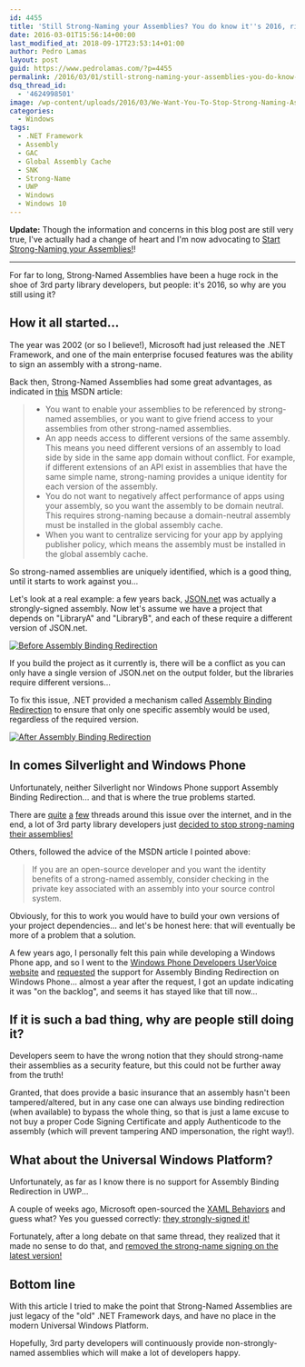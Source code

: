 ```yaml
---
id: 4455
title: 'Still Strong-Naming your Assemblies? You do know it''s 2016, right?'
date: 2016-03-01T15:56:14+00:00
last_modified_at: 2018-09-17T23:53:14+01:00
author: Pedro Lamas
layout: post
guid: https://www.pedrolamas.com/?p=4455
permalink: /2016/03/01/still-strong-naming-your-assemblies-you-do-know-its-2016-right/
dsq_thread_id:
  - '4624998501'
image: /wp-content/uploads/2016/03/We-Want-You-To-Stop-Strong-Naming-Assemblies.png
categories:
  - Windows
tags:
  - .NET Framework
  - Assembly
  - GAC
  - Global Assembly Cache
  - SNK
  - Strong-Name
  - UWP
  - Windows
  - Windows 10
---
```


**Update:** Though the information and concerns in this blog post are still very true, I've actually had a change of heart and I'm now advocating to [Start Strong-Naming your Assemblies!](/2018/09/11/start-strong-naming-your-assemblies/)!

---

For far to long, Strong-Named Assemblies have been a huge rock in the shoe of 3rd party library developers, but people: it's 2016, so why are you still using it?

## How it all started...

The year was 2002 (or so I believe!), Microsoft had just released the .NET Framework, and one of the main enterprise focused features was the ability to sign an assembly with a strong-name.

Back then, Strong-Named Assemblies had some great advantages, as indicated in [this](<https://msdn.microsoft.com/en-us/library/wd40t7ad(v=vs.110).aspx>) MSDN article:

> - You want to enable your assemblies to be referenced by strong-named assemblies, or you want to give friend access to your assemblies from other strong-named assemblies.
> - An app needs access to different versions of the same assembly. This means you need different versions of an assembly to load side by side in the same app domain without conflict. For example, if different extensions of an API exist in assemblies that have the same simple name, strong-naming provides a unique identity for each version of the assembly.
> - You do not want to negatively affect performance of apps using your assembly, so you want the assembly to be domain neutral. This requires strong-naming because a domain-neutral assembly must be installed in the global assembly cache.
> - When you want to centralize servicing for your app by applying publisher policy, which means the assembly must be installed in the global assembly cache.

So strong-named assemblies are uniquely identified, which is a good thing, until it starts to work against you...

Let's look at a real example: a few years back, [JSON.net](http://json.net/) was actually a strongly-signed assembly. Now let's assume we have a project that depends on "LibraryA" and "LibraryB", and each of these require a different version of JSON.net.

[![Before Assembly Binding Redirection](/wp-content/uploads/2016/03/Before-Assembly-Binding-Redirection-thumb.png 'Before Assembly Binding Redirection')](/wp-content/uploads/2016/03/Before-Assembly-Binding-Redirection.png)

If you build the project as it currently is, there will be a conflict as you can only have a single version of JSON.net on the output folder, but the libraries require different versions...

To fix this issue, .NET provided a mechanism called [Assembly Binding Redirection](<https://msdn.microsoft.com/en-us/library/7wd6ex19(v=vs.110).aspx>) to ensure that only one specific assembly would be used, regardless of the required version.

[![After Assembly Binding Redirection](/wp-content/uploads/2016/03/After-Assembly-Binding-Redirection-thumb.png 'After Assembly Binding Redirection')](/wp-content/uploads/2016/03/After-Assembly-Binding-Redirection.png)

## In comes Silverlight and Windows Phone

Unfortunately, neither Silverlight nor Windows Phone support Assembly Binding Redirection... and that is where the true problems started.

There are [quite](https://github.com/octokit/octokit.net/issues/405) [a](https://github.com/libgit2/libgit2sharp/issues/212) [few](http://jeremydmiller.com/2014/04/28/fubumvc-lessons-learned-strong-naming-woes-and-workarounds/) threads around this issue over the internet, and in the end, a lot of 3rd party library developers just [decided to stop strong-naming their assemblies!](http://james.newtonking.com/archive/2012/02/11/json-net-4-0-release-8-bug-fixes)

Others, followed the advice of the MSDN article I pointed above:

> If you are an open-source developer and you want the identity benefits of a strong-named assembly, consider checking in the private key associated with an assembly into your source control system.

Obviously, for this to work you would have to build your own versions of your project dependencies... and let's be honest here: that will eventually be more of a problem that a solution.

A few years ago, I personally felt this pain while developing a Windows Phone app, and so I went to the [Windows Phone Developers UserVoice website](https://wpdev.uservoice.com) and [requested](https://wpdev.uservoice.com/forums/110705-universal-windows-platform/suggestions/2511980-assembly-binding-redirection-support) the support for Assembly Binding Redirection on Windows Phone... almost a year after the request, I got an update indicating it was "on the backlog", and seems it has stayed like that till now...

## If it is such a bad thing, why are people still doing it?

Developers seem to have the wrong notion that they should strong-name their assemblies as a security feature, but this could not be further away from the truth!

Granted, that does provide a basic insurance that an assembly hasn't been tampered/altered, but in any case one can always use binding redirection (when available) to bypass the whole thing, so that is just a lame excuse to not buy a proper Code Signing Certificate and apply Authenticode to the assembly (which will prevent tampering AND impersonation, the right way!).

## What about the Universal Windows Platform?

Unfortunately, as far as I know there is no support for Assembly Binding Redirection in UWP...

A couple of weeks ago, Microsoft open-sourced the [XAML Behaviors](https://github.com/Microsoft/XamlBehaviors) and guess what? Yes you guessed correctly: [they strongly-signed it!](https://github.com/Microsoft/XamlBehaviors/pull/29)

Fortunately, after a long debate on that same thread, they realized that it made no sense to do that, and [removed the strong-name signing on the latest version!](/2016/02/23/xaml-behaviors-uwp-managed-1-1-0/)

## Bottom line

With this article I tried to make the point that Strong-Named Assemblies are just legacy of the "old" .NET Framework days, and have no place in the modern Universal Windows Platform.

Hopefully, 3rd party developers will continuously provide non-strongly-named assemblies which will make a lot of developers happy.
